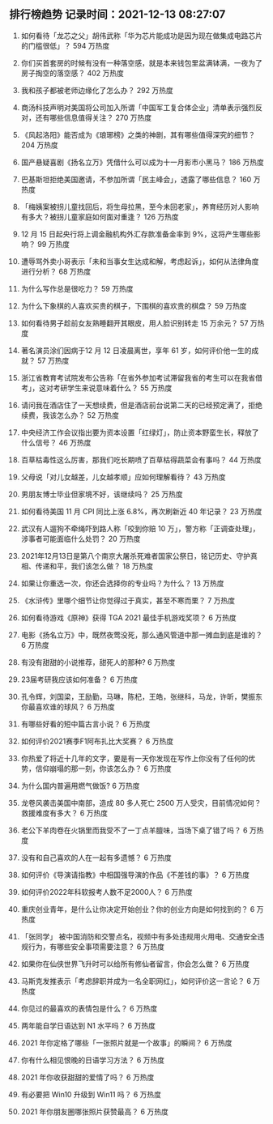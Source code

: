 
## 排行榜趋势 记录时间：2021-12-13 08:27:07
  
  1. 如何看待「龙芯之父」胡伟武称「华为芯片能成功是因为现在做集成电路芯片的门槛很低」？ 594 万热度
    
  2. 你们买首套房的时候有没有一种落空感，就是本来钱包里盆满钵满，一夜为了房子掏空的落空感？ 402 万热度
    
  3. 我和孩子都被老师边缘化了怎么办？ 292 万热度
    
  4. 商汤科技声明对美国将公司加入所谓「中国军工复合体企业」清单表示强烈反对，还有哪些信息值得关注？ 270 万热度
    
  5. 《风起洛阳》能否成为《琅琊榜》之类的神剧，其有哪些值得深究的细节？ 204 万热度
    
  6. 国产悬疑喜剧《扬名立万》凭借什么可以成为十一月影市小黑马？ 186 万热度
    
  7. 巴基斯坦拒绝美国邀请，不参加所谓「民主峰会」，透露了哪些信息？ 160 万热度
    
  8. 「梅姨案被拐儿童找回后，将生母拉黑，至今未回老家」，养育经历对人影响有多大？被拐儿童家庭如何面对重逢？ 126 万热度
    
  9. 12 月 15 日起央行将上调金融机构外汇存款准备金率到 9%，这将产生哪些影响？ 99 万热度
    
  10. 遭辱骂外卖小哥表示「未和当事女生达成和解，考虑起诉」，如何从法律角度进行分析？ 68 万热度
    
  11. 为什么写作总是很吃力？ 59 万热度
    
  12. 为什么下象棋的人喜欢买贵的棋子，下围棋的喜欢贵的棋盘？ 59 万热度
    
  13. 如何看待男子趁前女友熟睡翻开其眼皮，用人脸识别转走 15 万余元？ 57 万热度
    
  14. 著名演员涂们因病于12 月 12 日凌晨离世，享年 61 岁，如何评价他一生的成就？ 57 万热度
    
  15. 浙江省教育考试院发布公告称「在省外参加考试滞留我省的考生可以在我省借考」，这对考研学生来说意味着什么？ 55 万热度
    
  16. 请问我在酒店住了一天想续费，但是酒店前台说第二天的已经预定满了，拒绝续费，我该怎么办？ 52 万热度
    
  17. 中央经济工作会议指出要为资本设置「红绿灯」，防止资本野蛮生长，释放了什么信号？ 46 万热度
    
  18. 百草枯毒性这么厉害，那我们吃长期喷了百草枯得蔬菜会有事吗？ 44 万热度
    
  19. 父母说「对儿女越差，儿女越孝顺」应如何理解看待？ 43 万热度
    
  20. 男朋友博士毕业但家境不好，该继续吗？ 25 万热度
    
  21. 如何看待美国 11 月 CPI 同比上涨 6.8%，再次刷新近 40 年记录？ 23 万热度
    
  22. 武汉有人遛狗不牵绳吓到路人称「咬到你赔 10 万」，警方称「正调查处理」，涉事者可能面临什么处罚？ 20 万热度
    
  23. 2021年12月13日是第八个南京大屠杀死难者国家公祭日，铭记历史、守护真相、传递和平，我们该怎么做？ 18 万热度
    
  24. 如果让你重选一次，你还会选择你的专业吗？为什么？ 13 万热度
    
  25. 《水浒传》里哪个细节让你觉得过于真实，甚至不寒而栗？ 7 万热度
    
  26. 如何看待游戏《原神》获得 TGA 2021 最佳手机游戏奖项？ 6 万热度
    
  27. 电影《扬名立万》中，既然夜莺没死，那么通风管道中那一摊血到底是谁的？ 6 万热度
    
  28. 有没有甜甜的小说推荐，甜死人的那种? 6 万热度
    
  29. 23届考研我应该如何准备？ 6 万热度
    
  30. 孔令辉，刘国梁，王励勤，马琳，陈杞，王皓，张继科，马龙，许昕，樊振东你最喜欢谁的球风？ 6 万热度
    
  31. 有哪些好看的短中篇古言小说？ 6 万热度
    
  32. 如何评价2021赛季F1阿布扎比大奖赛？ 6 万热度
    
  33. 你热爱了将近十几年的文字，要是有一天你发现在写作上你没有了任何的优势，信仰崩塌的那一刻，你该怎么办？ 6 万热度
    
  34. 为什么国内普遍用燃气做饭? 6 万热度
    
  35. 龙卷风袭击美国中南部，造成 80 多人死亡 2500 万人受灾，目前情况如何？救援难度有多大？ 6 万热度
    
  36. 老公下羊肉卷在火锅里而我受不了一丁点羊膻味，当场下桌了错了吗？ 6 万热度
    
  37. 没有和自己喜欢的人在一起有多遗憾？ 6 万热度
    
  38. 如何评价《导演请指教》中相国强导演的作品《不差钱的事》？ 6 万热度
    
  39. 如何评价2022年科软报考人数不足2000人？ 6 万热度
    
  40. 重庆创业青年，是什么让你决定开始创业？你的创业方向是如何找到的？ 6 万热度
    
  41. 「张同学」 被中国消防和交警点名，视频中有多处违规用火用电、交通安全违规行为，有哪些安全事项需要注意？ 6 万热度
    
  42. 如果你在仙侠世界飞升时可以给所有修仙者留言，你会怎么做？ 6 万热度
    
  43. 马斯克发推表示「考虑辞职并成为一名全职网红」，如何评价这一言论？ 6 万热度
    
  44. 你见过的最喜欢的表情包是什么？ 6 万热度
    
  45. 两年能自学日语达到 N1 水平吗？ 6 万热度
    
  46. 2021 年你定格了哪些「一张照片就是一个故事」的瞬间？ 6 万热度
    
  47. 你有什么相见恨晚的日语学习方法？ 6 万热度
    
  48. 2021 年你收获甜甜的爱情了吗？ 6 万热度
    
  49. 有必要把 Win10 升级到 Win11 吗？ 6 万热度
    
  50. 2021 年你朋友圈哪张照片获赞最高？ 6 万热度
    